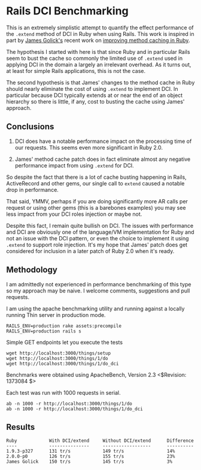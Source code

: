 # Rails DCI Benchmarking

This is an extremely simplistic attempt to quantify the effect performance of
the `.extend` method of DCI in Ruby when using Rails. This work is inspired in
part by [James Golick's][1] recent work on [improving method caching in Ruby][2].

The hypothesis I started with here is that since Ruby and in particular Rails
seem to bust the cache so commonly the limited use of `.extend` used in applying
DCI in the domain a largely an irrelevant overhead. As it turns out, at least
for simple Rails applications, this is not the case.

The second hypothesis is that James' changes to the method cache in Ruby should
nearly eliminate the cost of using `.extend` to implement DCI. In particular
because DCI typically extends at or near the end of an object hierarchy so there
is little, if any, cost to busting the cache using James' approach.

## Conclusions

1. DCI does have a notable performance impact on the processing time of
   our requests. This seems even more significant in Ruby 2.0.

2. James' method cache patch does in fact eliminate almost any negative
   performance impact from using `.extend` for DCI.

So despite the fact that there is a lot of cache busting happening in Rails,
ActiveRecord and other gems, our single call to `extend` caused a notable drop
in performance.

That said, YMMV, perhaps if you are doing significantly more AR calls per
request or using other gems (this is a barebones examples) you may see less
impact from your DCI roles injection or maybe not.

Despite this fact, I remain quite bullish on DCI. The issues with performance
and DCI are obviously one of the language/VM implementation for Ruby and not an
issue with the DCI pattern, or even the choice to implement it using `.extend`
to support role injection. It's my hope that James' patch does get considered
for inclusion in a later patch of Ruby 2.0 when it's ready.

## Methodology

I am admittedly not experienced in performance benchmarking of this type so my
approach may be naive. I welcome comments, suggestions and pull requests.

I am using the apache benchmarking utility and running against a locally running
Thin server in production mode.

```
RAILS_ENV=production rake assets:precompile
RAILS_ENV=production rails s
```

Simple GET endpoints let you execute the tests

```
wget http://localhost:3000/things/setup
wget http://localhost:3000/things/1/do
wget http://localhost:3000/things/1/do_dci
```

Benchmarks were obtained using ApacheBench, Version 2.3 <$Revision: 1373084 $>

Each test was run with 1000 requests in serial.

```
ab -n 1000 -r http://localhost:3000/things/1/do
ab -n 1000 -r http://localhost:3000/things/1/do_dci
```

## Results

```
Ruby            With DCI/extend     Without DCI/extend      Difference
----            ---------------     ------------------      ----------
1.9.3-p327      131 tr/s            149 tr/s                14%
2.0.0-p0        126 tr/s            155 tr/s                23%
James Golick    150 tr/s            145 tr/s                3%
```

[1]: http://jamesgolick.com/
[2]: http://jamesgolick.com/2013/4/14/mris-method-caches.html
